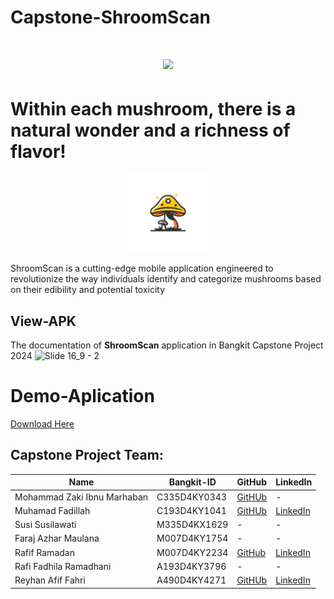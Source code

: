 # Capstone-ShroomScan
<h1 align="center">
    <img src="https://readme-typing-svg.herokuapp.com/?font=Righteous&size=35&center=true&vCenter=true&width=500&height=70&duration=4000&lines=Shroom+Scan+🍄;"/>
</h1>

# Within each mushroom, there is a natural wonder and a richness of flavor!

<p align="center" width="100%"><img width="25%" src="https://github.com/Reyhan-Code/ujicoba/blob/120da987c71b9ffc838aae81397ec43b472736fa/icon.png"></p>
ShroomScan is a cutting-edge mobile application engineered to revolutionize the way individuals identify and categorize mushrooms based on their edibility and potential toxicity

## View-APK
The documentation of <b>ShroomScan</b> application in Bangkit Capstone Project 2024
![Slide 16_9 - 2](https://github.com/Reyhan-Code/ujicoba/blob/a0c493af2862b7bcbb3eef98d8c4ac28fd48515d/fithub.png)

# Demo-Aplication
[Download Here](https://drive.google.com/file/d/17sWxC5X-OSdIR3twoFSaMX2pgCNXFToj/view?usp=sharing)


## Capstone Project Team:

| Name | Bangkit-ID | GitHub | LinkedIn |
|--------------------------------|------------|----------------|----------------|
| Mohammad Zaki Ibnu Marhaban | C335D4KY0343 | [GitHUb](https://github.com/mohammadzaki18) |-|
| Muhamad Fadillah | C193D4KY1041 | [GitHUb](https://github.com/Chernoboysss) |[LinkedIn](https://www.linkedin.com/in/muhamad-fadillah-15963b2ba/)|
| Susi Susilawati | M335D4KX1629 | - |-|
| Faraj Azhar Maulana | M007D4KY1754 | - |-|
| Rafif Ramadan | M007D4KY2234 | [GitHub](https://github.com/RafifR28) |[LinkedIn](https://www.linkedin.com/in/rafif-ramadan-4a0a12220/)|
| Rafi Fadhila Ramadhani | A193D4KY3796 | - |-|
| Reyhan Afif Fahri | A490D4KY4271	 | [GitHUb](https://github.com/Reyhan-Code) |[LinkedIn](https://www.linkedin.com/in/reyhan-afif-fahri-7b4072220/)|
